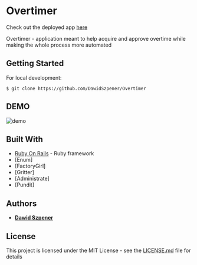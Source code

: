 # Overtimer

Check out the deployed app [here]()

Overtimer - application meant to help acquire and approve overtime while making the whole process more automated


## Getting Started

For local development:

```
$ git clone https://github.com/DawidSzpener/Overtimer
```

## DEMO

![demo]()

## Built With

* [Ruby On Rails](https://rubyonrails.org/) - Ruby framework
* [Enum]
* [FactoryGirl]
* [Gritter]
* [Administrate]
* [Pundit]

## Authors

* **[Dawid Szpener](https://github.com/DawidSzpener)**

## License

This project is licensed under the MIT License - see the [LICENSE.md](LICENSE.md) file for details